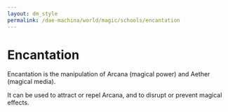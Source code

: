 ```yaml
---
layout: dm_style
permalink: /dae-machina/world/magic/schools/encantation
---
```


# Encantation

Encantation is the manipulation of Arcana (magical power) and Aether (magical media).

It can be used to attract or repel Arcana, and to disrupt or prevent magical effects.